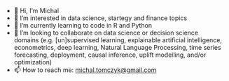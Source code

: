 - 👋 Hi, I’m Michal
- 👀 I’m interested in data science, startegy and finance topics
- 🌱 I’m currently learning to code in R and Python
- 💞️ I’m looking to collaborate on data science or decision science domains (e.g. [un]supervised learning, explainable artificial intelligence, econometrics, deep learning, Natural Language Processing, time series forecasting, deployment, causal inference, uplift modelling, and/or optimization)
- 📫 How to reach me: michal.tomczyk@gmail.com

<!---
mjtomczyk/mjtomczyk is a ✨ special ✨ repository because its `README.md` (this file) appears on your GitHub profile.
You can click the Preview link to take a look at your changes.
--->
